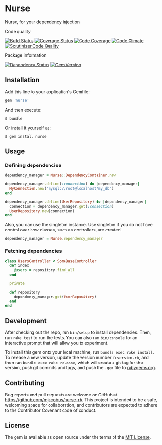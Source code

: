# Nurse

Nurse, for your dependency injection

Code quality

[![Build Status](https://travis-ci.org/mjacobus/nurse-rb.svg)](https://travis-ci.org/mjacobus/nurse-rb)
[![Coverage Status](https://coveralls.io/repos/github/mjacobus/nurse/badge.svg?branch=master)](https://coveralls.io/github/mjacobus/nurse?branch=master)
[![Code Coverage](https://scrutinizer-ci.com/g/mjacobus/nurse-rb/badges/coverage.png?b=master)](https://scrutinizer-ci.com/g/mjacobus/nurse-rb/?branch=master)
[![Code Climate](https://codeclimate.com/github/mjacobus/nurse-rb/badges/gpa.svg)](https://codeclimate.com/github/mjacobus/nurse-rb)
[![Scrutinizer Code Quality](https://scrutinizer-ci.com/g/mjacobus/nurse-rb/badges/quality-score.png?b=master)](https://scrutinizer-ci.com/g/mjacobus/nurse-rb/?branch=master)

Package information

[![Dependency Status](https://gemnasium.com/mjacobus/nurse-rb.svg)](https://gemnasium.com/mjacobus/nurse-rb)
[![Gem Version](https://badge.fury.io/rb/nurse-rb.svg)](https://badge.fury.io/rb/nurse-rb)

## Installation

Add this line to your application's Gemfile:

```ruby
gem 'nurse'
```

And then execute:

    $ bundle

Or install it yourself as:

    $ gem install nurse

## Usage

### Defining dependencies

```ruby
dependency_manager = Nurse::DependencyContainer.new

dependency_manager.define(:connection) do |dependency_manager|
  MyConnection.new("mysql://root@localhost/my_db")
end

dependency_manager.define(UserRepository) do |dependency_manager|
  connection = dependency_manager.get(:connection)
  UserRepository.new(connection)
end
```

Also, you can use the singleton instance. Use singleton if you do not have
control over how classes, such as controllers, are created.

```ruby
dependency_manager = Nurse.dependency_manager
```

### Fetching dependencies
```ruby
class UsersController < SomeBaseController
  def index
    @users = repository.find_all
  end

  private

  def repository
    dependency_manager.get(UserRepository)
  end
end
```
## Development

After checking out the repo, run `bin/setup` to install dependencies. Then, run `rake test` to run the tests. You can also run `bin/console` for an interactive prompt that will allow you to experiment.

To install this gem onto your local machine, run `bundle exec rake install`. To release a new version, update the version number in `version.rb`, and then run `bundle exec rake release`, which will create a git tag for the version, push git commits and tags, and push the `.gem` file to [rubygems.org](https://rubygems.org).

## Contributing

Bug reports and pull requests are welcome on GitHub at https://github.com/mjacobus/nurse-rb. This project is intended to be a safe, welcoming space for collaboration, and contributors are expected to adhere to the [Contributor Covenant](contributor-covenant.org) code of conduct.


## License

The gem is available as open source under the terms of the [MIT License](http://opensource.org/licenses/MIT).

